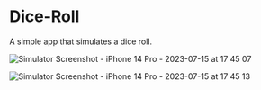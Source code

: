 # Dice-Roll

A simple app that simulates a dice roll.

![Simulator Screenshot - iPhone 14 Pro - 2023-07-15 at 17 45 07](https://github.com/tech-hardik/Dice-Roll/assets/138746923/f37c184d-6040-44bb-a887-b8b38c407d2e)

![Simulator Screenshot - iPhone 14 Pro - 2023-07-15 at 17 45 13](https://github.com/tech-hardik/Dice-Roll/assets/138746923/c43375c5-5ef5-4526-94eb-f11657927fdb)
